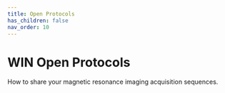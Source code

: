 ```yaml
---
title: Open Protocols
has_children: false
nav_order: 10
---
```


# WIN Open Protocols
How to share your magnetic resonance imaging acquisition sequences.
